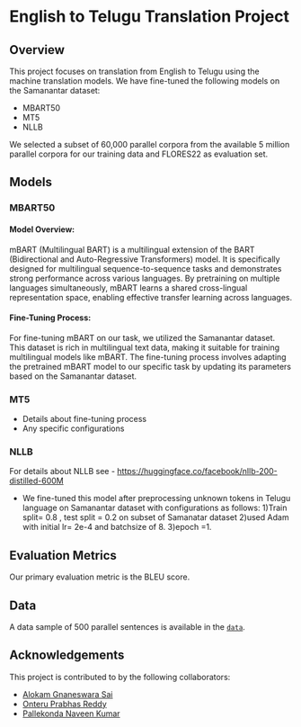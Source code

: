# English to Telugu Translation Project

## Overview
This project focuses on translation from English to Telugu using the machine translation models. We have fine-tuned the following models on the Samanantar dataset:
- MBART50
- MT5
- NLLB

We selected a subset of 60,000 parallel corpora from the available 5 million parallel corpora for our training data  and FLORES22 as evaluation set.

## Models
### MBART50

#### Model Overview:
mBART (Multilingual BART) is a multilingual extension of the BART (Bidirectional and Auto-Regressive Transformers) model. It is specifically designed for multilingual sequence-to-sequence tasks and demonstrates strong performance across various languages. By pretraining on multiple languages simultaneously, mBART learns a shared cross-lingual representation space, enabling effective transfer learning across languages.

#### Fine-Tuning Process:
For fine-tuning mBART on our task, we utilized the Samanantar dataset. This dataset is rich in multilingual text data, making it suitable for training multilingual models like mBART. The fine-tuning process involves adapting the pretrained mBART model to our specific task by updating its parameters based on the Samanantar dataset.


### MT5
- Details about fine-tuning process
- Any specific configurations

### NLLB
For details about NLLB see - https://huggingface.co/facebook/nllb-200-distilled-600M
- We fine-tuned this model after preprocessing unknown tokens in Telugu language on Samanantar dataset with configurations as follows:
1)Train split= 0.8 , test split = 0.2 on subset of Samanatar dataset 
2)used Adam with initial lr= 2e-4 and batchsize of 8.
3)epoch =1.
  

## Evaluation Metrics
Our primary evaluation metric is the BLEU score.

## Data
A data sample of 500 parallel sentences is available in the [`data`](./Data).


## Acknowledgements
This project is contributed to by the following collaborators:

- [Alokam Gnaneswara Sai](https://github.com/alokamgnaneswarasai)
- [Onteru Prabhas Reddy](https://github.com/prabhas2002)
- [Pallekonda Naveen Kumar](https://github.com/PNaveenKumar1)






